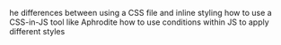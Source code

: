 he differences between using a CSS file and inline styling
how to use a CSS-in-JS tool like Aphrodite
how to use conditions within JS to apply different styles